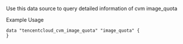 Use this data source to query detailed information of cvm image_quota

Example Usage

```hcl
data "tencentcloud_cvm_image_quota" "image_quota" {
}
```